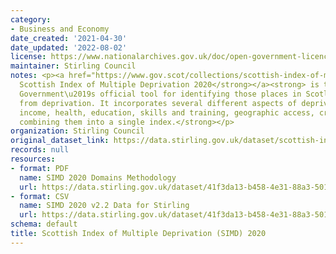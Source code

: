 ```yaml
---
category:
- Business and Economy
date_created: '2021-04-30'
date_updated: '2022-08-02'
license: https://www.nationalarchives.gov.uk/doc/open-government-licence/version/3/
maintainer: Stirling Council
notes: <p><a href="https://www.gov.scot/collections/scottish-index-of-multiple-deprivation-2020/"><strong>The
  Scottish Index of Multiple Deprivation 2020</strong></a><strong> is the Scottish
  Government\u2019s official tool for identifying those places in Scotland suffering
  from deprivation. It incorporates several different aspects of deprivation (employment,
  income, health, education, skills and training, geographic access, crime and housing),
  combining them into a single index.</strong></p>
organization: Stirling Council
original_dataset_link: https://data.stirling.gov.uk/dataset/scottish-index-of-multiple-deprivation-simd-2020
records: null
resources:
- format: PDF
  name: SIMD 2020 Domains Methodology
  url: https://data.stirling.gov.uk/dataset/41f3da13-b458-4e31-88a3-501bc684ee61/resource/1d9627a9-c7d2-48a6-a67e-e9a66b581716/download/simd-2020-domains-methodology.pdf
- format: CSV
  name: SIMD 2020 v2.2 Data for Stirling
  url: https://data.stirling.gov.uk/dataset/41f3da13-b458-4e31-88a3-501bc684ee61/resource/f845c639-73ba-4809-ae65-2f12f8186659/download/20210805-simd-2020-v2.2-data-for-stirling.csv
schema: default
title: Scottish Index of Multiple Deprivation (SIMD) 2020
---
```

